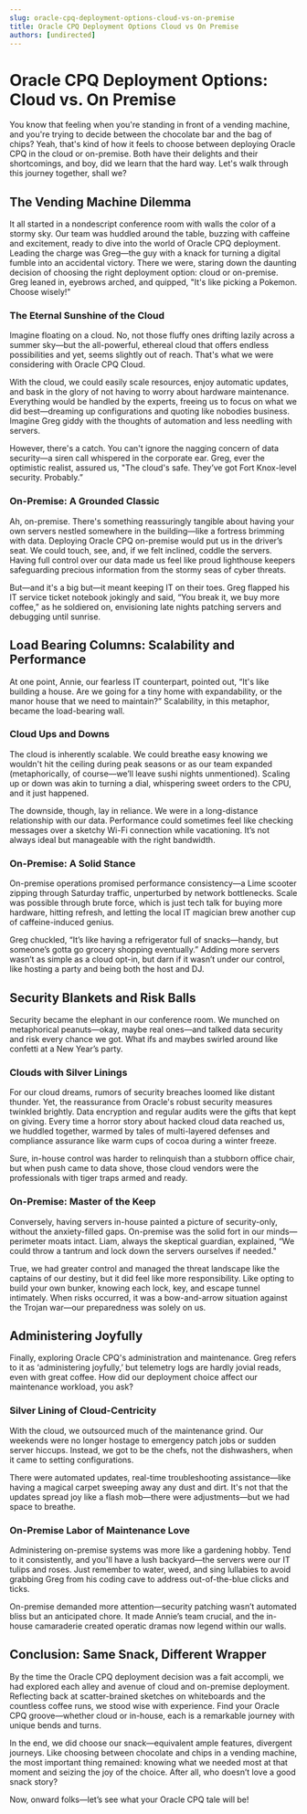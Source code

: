 ```yaml
---
slug: oracle-cpq-deployment-options-cloud-vs-on-premise
title: Oracle CPQ Deployment Options Cloud vs On Premise
authors: [undirected]
---
```



# Oracle CPQ Deployment Options: Cloud vs. On Premise

You know that feeling when you're standing in front of a vending machine, and you're trying to decide between the chocolate bar and the bag of chips? Yeah, that's kind of how it feels to choose between deploying Oracle CPQ in the cloud or on-premise. Both have their delights and their shortcomings, and boy, did we learn that the hard way. Let's walk through this journey together, shall we?

## The Vending Machine Dilemma

It all started in a nondescript conference room with walls the color of a stormy sky. Our team was huddled around the table, buzzing with caffeine and excitement, ready to dive into the world of Oracle CPQ deployment. Leading the charge was Greg—the guy with a knack for turning a digital fumble into an accidental victory. There we were, staring down the daunting decision of choosing the right deployment option: cloud or on-premise. Greg leaned in, eyebrows arched, and quipped, "It's like picking a Pokemon. Choose wisely!"

### The Eternal Sunshine of the Cloud

Imagine floating on a cloud. No, not those fluffy ones drifting lazily across a summer sky—but the all-powerful, ethereal cloud that offers endless possibilities and yet, seems slightly out of reach. That's what we were considering with Oracle CPQ Cloud.

With the cloud, we could easily scale resources, enjoy automatic updates, and bask in the glory of not having to worry about hardware maintenance. Everything would be handled by the experts, freeing us to focus on what we did best—dreaming up configurations and quoting like nobodies business. Imagine Greg giddy with the thoughts of automation and less needling with servers.

However, there's a catch. You can't ignore the nagging concern of data security—a siren call whispered in the corporate ear. Greg, ever the optimistic realist, assured us, "The cloud's safe. They’ve got Fort Knox-level security. Probably.”

### On-Premise: A Grounded Classic

Ah, on-premise. There's something reassuringly tangible about having your own servers nestled somewhere in the building—like a fortress brimming with data. Deploying Oracle CPQ on-premise would put us in the driver’s seat. We could touch, see, and, if we felt inclined, coddle the servers. Having full control over our data made us feel like proud lighthouse keepers safeguarding precious information from the stormy seas of cyber threats.

But—and it's a big but—it meant keeping IT on their toes. Greg flapped his IT service ticket notebook jokingly and said, “You break it, we buy more coffee,” as he soldiered on, envisioning late nights patching servers and debugging until sunrise.

## Load Bearing Columns: Scalability and Performance

At one point, Annie, our fearless IT counterpart, pointed out, “It's like building a house. Are we going for a tiny home with expandability, or the manor house that we need to maintain?” Scalability, in this metaphor, became the load-bearing wall.

### Cloud Ups and Downs

The cloud is inherently scalable. We could breathe easy knowing we wouldn't hit the ceiling during peak seasons or as our team expanded (metaphorically, of course—we’ll leave sushi nights unmentioned). Scaling up or down was akin to turning a dial, whispering sweet orders to the CPU, and it just happened.

The downside, though, lay in reliance. We were in a long-distance relationship with our data. Performance could sometimes feel like checking messages over a sketchy Wi-Fi connection while vacationing. It’s not always ideal but manageable with the right bandwidth.

### On-Premise: A Solid Stance

On-premise operations promised performance consistency—a Lime scooter zipping through Saturday traffic, unperturbed by network bottlenecks. Scale was possible through brute force, which is just tech talk for buying more hardware, hitting refresh, and letting the local IT magician brew another cup of caffeine-induced genius.

Greg chuckled, “It’s like having a refrigerator full of snacks—handy, but someone’s gotta go grocery shopping eventually.” Adding more servers wasn’t as simple as a cloud opt-in, but darn if it wasn’t under our control, like hosting a party and being both the host and DJ.

## Security Blankets and Risk Balls

Security became the elephant in our conference room. We munched on metaphorical peanuts—okay, maybe real ones—and talked data security and risk every chance we got. What ifs and maybes swirled around like confetti at a New Year’s party.

### Clouds with Silver Linings

For our cloud dreams, rumors of security breaches loomed like distant thunder. Yet, the reassurance from Oracle's robust security measures twinkled brightly. Data encryption and regular audits were the gifts that kept on giving. Every time a horror story about hacked cloud data reached us, we huddled together, warmed by tales of multi-layered defenses and compliance assurance like warm cups of cocoa during a winter freeze.

Sure, in-house control was harder to relinquish than a stubborn office chair, but when push came to data shove, those cloud vendors were the professionals with tiger traps armed and ready.

### On-Premise: Master of the Keep

Conversely, having servers in-house painted a picture of security-only, without the anxiety-filled gaps. On-premise was the solid fort in our minds—perimeter moats intact. Liam, always the skeptical guardian, explained, “We could throw a tantrum and lock down the servers ourselves if needed."

True, we had greater control and managed the threat landscape like the captains of our destiny, but it did feel like more responsibility. Like opting to build your own bunker, knowing each lock, key, and escape tunnel intimately. When risks occurred, it was a bow-and-arrow situation against the Trojan war—our preparedness was solely on us.

## Administering Joyfully 

Finally, exploring Oracle CPQ's administration and maintenance. Greg refers to it as ‘administering joyfully,’ but telemetry logs are hardly jovial reads, even with great coffee. How did our deployment choice affect our maintenance workload, you ask?

### Silver Lining of Cloud-Centricity

With the cloud, we outsourced much of the maintenance grind. Our weekends were no longer hostage to emergency patch jobs or sudden server hiccups. Instead, we got to be the chefs, not the dishwashers, when it came to setting configurations.

There were automated updates, real-time troubleshooting assistance—like having a magical carpet sweeping away any dust and dirt. It's not that the updates spread joy like a flash mob—there were adjustments—but we had space to breathe.

### On-Premise Labor of Maintenance Love

Administering on-premise systems was more like a gardening hobby. Tend to it consistently, and you'll have a lush backyard—the servers were our IT tulips and roses. Just remember to water, weed, and sing lullabies to avoid grabbing Greg from his coding cave to address out-of-the-blue clicks and ticks.

On-premise demanded more attention—security patching wasn’t automated bliss but an anticipated chore. It made Annie’s team crucial, and the in-house camaraderie created operatic dramas now legend within our walls.

## Conclusion: Same Snack, Different Wrapper

By the time the Oracle CPQ deployment decision was a fait accompli, we had explored each alley and avenue of cloud and on-premise deployment. Reflecting back at scatter-brained sketches on whiteboards and the countless coffee runs, we stood wise with experience. Find your Oracle CPQ groove—whether cloud or in-house, each is a remarkable journey with unique bends and turns.

In the end, we did choose our snack—equivalent ample features, divergent journeys. Like choosing between chocolate and chips in a vending machine, the most important thing remained: knowing what we needed most at that moment and seizing the joy of the choice. After all, who doesn’t love a good snack story?

Now, onward folks—let’s see what your Oracle CPQ tale will be!
